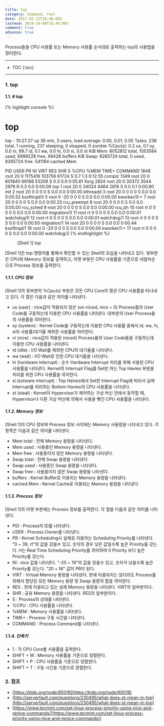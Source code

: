 ```yaml
---
title: top
category: Command, Tool
date: 2017-02-12T18:48:00Z
lastmod: 2019-10-09T18:48:00Z
comment: true
adsense: true
---
```


Process들을 CPU 사용률 또는 Memory 사용률 순서대로 출력하는 top의 사용법을 정리한다.

***

* TOC
{:toc}

***

### 1. top

#### 1.1. # top

{% highlight console %}
# top
top - 10:27:27 up 36 min,  3 users,  load average: 0.00, 0.01, 0.05
Tasks: 238 total,   1 running, 237 sleeping,   0 stopped,   0 zombie
%Cpu(s):  0.2 us,  0.1 sy,  0.0 ni, 99.7 id,  0.1 wa,  0.0 hi,  0.0 si,  0.0 st
KiB Mem:   8052812 total,  1053584 used,  6999228 free,    49428 buffers
KiB Swap:  8265724 total,        0 used,  8265724 free.   541164 cached Mem

  PID USER      PR  NI    VIRT    RES    SHR S  %CPU %MEM     TIME+ COMMAND
 1848 root      20   0 1175416 103756  61724 S   0.7  1.3   0:12.55 compiz
 1349 root      20   0  601840  69188  53208 S   0.3  0.9   0:05.81 Xorg
 2824 root      20   0   30372   3544   2976 R   0.3  0.0   0:00.06 top
    1 root      20   0   34024   4464   2616 S   0.0  0.1   0:00.80 init
    2 root      20   0       0      0      0 S   0.0  0.0   0:00.00 kthreadd
    3 root      20   0       0      0      0 S   0.0  0.0   0:00.52 ksoftirqd/0
    5 root       0 -20       0      0      0 S   0.0  0.0   0:00.00 kworker/0:+
    7 root      20   0       0      0      0 S   0.0  0.0   0:00.33 rcu_preempt
    8 root      20   0       0      0      0 S   0.0  0.0   0:00.00 rcu_sched
    9 root      20   0       0      0      0 S   0.0  0.0   0:00.00 rcu_bh
   10 root      rt   0       0      0      0 S   0.0  0.0   0:00.00 migration/0
   11 root      rt   0       0      0      0 S   0.0  0.0   0:00.01 watchdog/0
   12 root      rt   0       0      0      0 S   0.0  0.0   0:00.01 watchdog/1
   13 root      rt   0       0      0      0 S   0.0  0.0   0:00.00 migration/1
   14 root      20   0       0      0      0 S   0.0  0.0   0:00.44 ksoftirqd/1
   16 root       0 -20       0      0      0 S   0.0  0.0   0:00.00 kworker/1:+
   17 root      rt   0       0      0      0 S   0.0  0.0   0:00.00 watchdog/2
{% endhighlight %}
<figure>
<figcaption class="caption">[Shell 1] top</figcaption>
</figure>

[Shell 1]은 top 명령어를 통해서 확인할 수 있는 Shell의 모습을 나타내고 있다. 윗부분은 CPU와 Memory 정보를 출력하고, 아랫 부분은 CPU 사용률을 기준으로 내림차순으로 Process 정보를 출력한다.

##### 1.1.1. CPU 정보

[Shell 1]의 윗부분의 %Cpu(s) 부분은 모든 CPU Core의 평균 CPU 사용률을 타나내고 있다. 각 열은 다음과 같은 의미를 나타낸다.

* us (user) : nice값이 적용되지 않은 (un-niced, nice = 0) Process들의 User Code를 구동하는데 이용한 CPU 사용률을 나타낸다. 대부분의 User Process들의 사용률을 의미한다.
* sy (system) : Kernel Code를 구동하는데 이용한 CPU 사용률 중에서 id, wa, hi, si의 사용률/대기율 제외한 사용률을 의미한다.
* ni (nice) : nice값이 적용된 (niced) Process들의 User Code들을 구동하는데 이용한 CPU 사용률을 나타낸다.
* id (idle) : I/O Wait를 제외한 CPU의 대기율를 나타낸다.
* wa (wait) : I/O Wait로 인한 CPU 대기율을 나타낸다.
* hi (hardware interrupt) : 순수 Hardware Interrupt 처리를 위해 사용된 CPU 사용률을 나타낸다. Kernel의 Interrupt Flag를 Set만 하는 Top Havles 부분을 처리를 위한 CPU 사용률을 의미한다.
* si (sotware interrupt) : Top Halves에서 Set한 Interrupt Flag에 따라서 실제 Interrupt를 처리하는 Bottom Havles의 CPU 사용률을 나타낸다.
* st (steal) : Kernel이 Hypervisor가 제어하는 가상 머신 안에서 동작할 때, Hypervisor나 다른 가상 머신에 의해서 사용을 뺏긴 CPU 사용률을 나타낸다.

##### 1.1.2. Memory 정보

[Shell 1]의 CPU 정보와 Process 정보 사이에는 Memory 사용량을 나타내고 있다. 각 항목은 다음과 같은 의미를 나타낸다.

* Mem total : 전체 Memory 용량을 나타낸다.
* Mem used : 사용중인 Memory 용량을 나타낸다.
* Mem free : 사용중이지 않은 Memory 용량을 나타낸다.
* Swap total : 전체 Swap 용량을 나타낸다.
* Swap used : 사용중인 Swap 용량을 나타낸다.
* Swap free : 사용중이지 않은 Swap 용량을 나타낸다.
* buffers : Kernel Buffer로 이용되는 Memory 용량을 나타낸다.
* cached Mem : Kernel Cache로 이용되는 Memory 용량을 나타낸다.

##### 1.1.3. Process 정보

[Shell 1]의 아랫 부분에는 Process 정보를 출력한다. 각 열을 다음과 같은 의미를 나타낸다.

* PID : Process의 ID를 나타낸다.
* USER : Process Owner를 나타낸다.
* PR : Kernel Scheduling시 실제로 이용하는 Scheduling Priority를 나타낸다. "0 ~ 39, rt"의 값을 갖을수 있고, 숫자의 경우 낮은 값일수록 높은 Priority를 갖는다. rt는 Real Time Scheduling Priority를 의미하며 0 Priority 보다 높은 Priority를 갖는다.
* NI : nice 값을 나타낸다. "-20 ~ 19"의 값을 갖을수 있고, 숫자가 낮을수록 높은 Priority를 갖는다. "20 + NI" 값이 PR이 된다.
* VIRT : Virtual Memory 용량을 나타낸다. 현재 이용되지는 않더라도 Process를 위해서 할당된 모든 Memory 용량 및 Swap 용량의 합을 의미한다.
* RES : 현재 이용되고 있는 실제 Memory 용량을 나타낸다. VIRT의 일부분이다.
* SHR : 공유 Memory 용량을 나타낸다. RES의 일부분이다.
* S : Process의 상태를 나타낸다.
* %CPU : CPU 사용률을 나타낸다.
* %MEM : Memory 사용률을 나타낸다.
* TIME+ : Process 구동 시간을 나타낸다.
* COMMAND : Process Command를 나타낸다.

##### 1.1.4. 단축키

* 1 : 각 CPU Core별 사용률을 출력한다.
* SHIFT + M : Memory 사용률을 기준으로 정렬한다.
* SHIFT + P : CPU 사용률을 기준으로 정렬한다.
* SHIFT + T : 구동 시간을 기준으로 정렬한다.

### 2. 참조

* [https://kldp.org/node/65018](https://kldp.org/node/65018)
* [http://serverfault.com/questions/230495/what-does-st-mean-in-top](http://serverfault.com/questions/230495/what-does-st-mean-in-top)
* [https://www.tecmint.com/set-linux-process-priority-using-nice-and-renice-commands/](https://www.tecmint.com/set-linux-process-priority-using-nice-and-renice-commands/)

